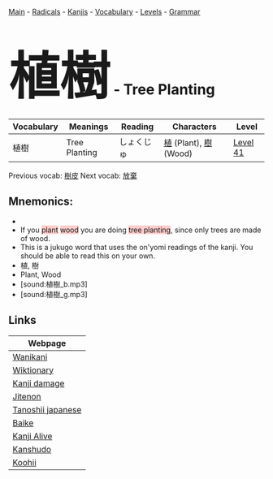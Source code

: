 <style> bigfont {font-size: 100px}</style>
[Main](../README.md) -
[Radicals](../radicals.md) -
[Kanjis](../kanjis.md) -
[Vocabulary](../vocabulary.md) -
[Levels](../levels.md) -
[Grammar](../grammar.md)
# <bigfont> 植樹</bigfont> - Tree Planting 

| Vocabulary | Meanings | Reading | Characters | Level |
| --- | --- | --- | --- | --- |
| 植樹 | Tree Planting | しょくじゅ |  [植](../kanjis/植.md) (Plant), [樹](../kanjis/樹.md) (Wood) | [Level 41](../levels/wk_level41.md) |

Previous vocab: [樹皮](樹皮.md) Next vocab: [放棄](放棄.md) 

## Mnemonics:

* 
* If you <span style="background-color:#ffcccb"> plant</span> <span style="background-color:#ffcccb"> wood</span> you are doing <span style="background-color:#ffcccb"> tree planting</span>, since only trees are made of wood.
* This is a jukugo word that uses the on'yomi readings of the kanji. You should be able to read this on your own.
* 植, 樹
* Plant, Wood
* [sound:植樹_b.mp3]
* [sound:植樹_g.mp3]


## Links 

| Webpage |
| --- |
| [Wanikani          ](https://www.wanikani.com/kanji/植樹) |
| [Wiktionary        ](https://en.wiktionary.org/wiki/植樹) |
| [Kanji damage      ](http://www.kanjidamage.com/kanji/search?utf8=✓&q=植樹) |
| [Jitenon           ](https://jitenon.com/kanji/植樹) |
| [Tanoshii japanese ](https://www.tanoshiijapanese.com/dictionary/kanji.cfm?k=植樹) |
| [Baike             ](https://baike.baidu.com/item/植樹) |
| [Kanji Alive       ](https://app.kanjialive.com/植樹) |
| [Kanshudo          ](https://www.kanshudo.com/searchmn?q=植樹) |
| [Koohii            ](https://kanji.koohii.com/study/kanji/植樹) |
